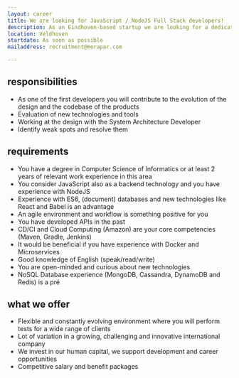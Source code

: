 ```yaml
---
layout: career
title: We are looking for JavaScript / NodeJS Full Stack developers!
description: As an Eindhoven-based startup we are looking for a dedicated and open-minded JavaScript / NodeJS Full Stack Developer. Our broad portfolio of software projects in an international work environment offer challenging and dynamic career opportunities. Your expertise and knowledge today, may be obsolete tomorrow. It’s important to keep up and staying curious for new technologies. We encourage you to further develop your skills in a dynamic and Agile environment, where quality and robustness of your deliverables are of key importance. You will be working in a flexible environment with a professional and highly motivated team, taking on responsibility for your contribution within the team. We are always looking for new talent, so check out our profiles and we assure you that a challenging and rewarding job in a dynamic environment is waiting for you. 
location: Veldhoven
startdate: As soon as possible
mailaddress: recruitment@merapar.com

---
```

## responsibilities
- As one of the first developers you will contribute to the evolution of the design and the codebase of the products
- Evaluation of new technologies and tools
- Working at the design with the System Architecture Developer
- Identify weak spots and resolve them

## requirements
- You have a degree in Computer Science of Informatics or at least 2 years of relevant work experience in this area
- You consider JavaScript also as a backend technology and you have experience with NodeJS
- Experience with ES6, (document) databases and new technologies like React and Babel is an advantage
- An agile environment and workflow is something positive for you
- You have developed APIs in the past
- CD/CI and Cloud Computing (Amazon) are your core competencies (Maven, Gradle, Jenkins)
- It would be beneficial if you have experience with Docker and Microservices
- Good knowledge of English (speak/read/write)
- You are open-minded and curious about new technologies
- NoSQL Database experience (MongoDB, Cassandra, DynamoDB and Redis) is a pré


## what we offer
- Flexible and constantly evolving environment where you will perform tests for a wide range of clients
- Lot of variation in a growing, challenging and innovative international company
- We invest in our human capital, we support development and career opportunities
- Competitive salary and benefit packages 

